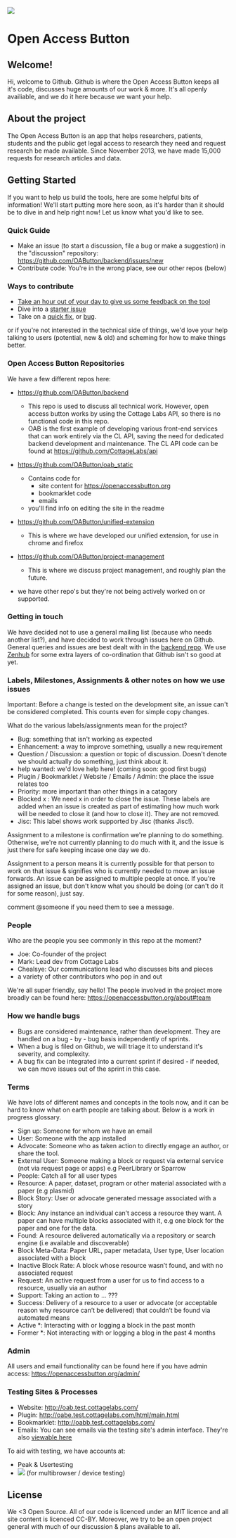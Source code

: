 <a href="https://zenhub.com"><img src="https://raw.githubusercontent.com/ZenHubIO/support/master/zenhub-badge.png"></a>

#  Open Access Button

## Welcome!

Hi, welcome to Github. Github is where the Open Access Button keeps all it's code, discusses huge amounts of our work & more. It's all openly availiable, and we do it here because we want your help.

## About the project

The Open Access Button is an app that helps researchers, patients, students and the public get legal access to research they need and request research be made available. Since November 2013, we have made 15,000 requests for research articles and data.

## Getting Started

If you want to help us build the tools, here are some helpful bits of information! We'll start putting more here soon, as it's harder than it should be to dive in and help right now! Let us know what you'd like to see.

### Quick Guide

* Make an issue (to start a discussion, file a bug or make a suggestion) in the "discussion" repository: https://github.com/OAButton/backend/issues/new
* Contribute code: You're in the wrong place, see our other repos (below)

### Ways to contribute

* [Take an hour out of your day to give us some feedback on the tool](https://docs.google.com/forms/d/e/1FAIpQLSdK3wRKixTVtjn0o8RWvU1MlPPIIKRBsBrHHi6ER_4A3YAmUA/viewform?c=0&w=1&usp=send_form)
* Dive into a [starter issue](https://github.com/OAButton/backend/issues?q=is%3Aopen+is%3Aissue+label%3A%22help+wanted%22)
* Take on a [quick fix](https://github.com/OAButton/backend/issues?q=is%3Aopen+is%3Aissue+label%3A%22Quick+Fix%22), or [bug](https://github.com/OAButton/backend/issues?q=is%3Aopen+is%3Aissue+label%3A%22Quick+Fix%22+label%3Abug).

or if you're not interested in the technical side of things, we'd love your help talking to users (potential, new & old) and scheming for how to make things better.

### Open Access Button Repositories

We have a few different repos here:

* https://github.com/OAButton/backend
    - This repo is used to discuss all technical work. However, open access button works by using the Cottage Labs API, so there is no functional code in this repo.
    - OAB is the first example of developing various front-end services that can work entirely via the CL API, saving the need for dedicated backend development and maintenance. The CL API code can be found at https://github.com/CottageLabs/api
* https://github.com/OAButton/oab_static
    - Contains code for
        - site content for https://openaccessbutton.org
        - bookmarklet code
        - emails
    - you'll find info on editing the site in the readme
* https://github.com/OAButton/unified-extension
    - This is where we have developed our unified extension, for use in chrome and firefox
* https://github.com/OAButton/project-management
    - This is where we discuss project management, and roughly plan the future.

* we have other repo's but they're not being actively worked on or supported.

### Getting in touch

We have decided not to use a general mailing list (because who needs another list?), and have decided to work through issues here on Github. General queries and issues are best dealt with in the [backend repo](https://github.com/OAButton/backend/issues/new). We use [Zenhub](https://www.zenhub.com/) for some extra layers of co-ordination that Github isn't so good at yet.

### Labels, Milestones, Assignments & other notes on how we use issues

Important: Before a change is tested on the development site, an issue can't be considered completed. This counts even for simple copy changes.

What do the various labels/assignments mean for the project?

* Bug: something that isn't working as expected
* Enhancement: a way to improve something, usually a new requirement
* Question / Discussion: a question or topic of discussion. Doesn't denote we should actually do something, just think about it.
* help wanted: we'd love help here! (coming soon: good first bugs)
* Plugin / Bookmarklet / Website / Emails / Admin: the place the issue relates too
* Priority: more important than other things in a catagory
* Blocked x : We need x in order to close the issue. These labels are added when an issue is created as part of estimating how much work will be needed to close it (and how to close it). They are not removed.
* Jisc: This label shows work supported by Jisc (thanks Jisc!).

Assignment to a milestone is confirmation we're planning to do something. Otherwise, we're not currently planning to do much with it, and the issue is just there for safe keeping incase one day we do.

Assignment to a person means it is currently possible for that person to work on that issue & signifies who is currently needed to move an issue forwards. An issue can be assigned to multiple people at once. If you're assigned an issue, but don't know what you should be doing (or can't do it for some reason), just say.

comment @someone if you need them to see a message.

### People

Who are the people you see commonly in this repo at the moment?

* Joe: Co-founder of the project
* Mark: Lead dev from Cottage Labs
* Chealsye: Our communications lead who discusses bits and pieces
* a variety of other contributors who pop in and out

We're all super friendly, say hello! The people involved in the project more broadly can be found here: https://openaccessbutton.org/about#team

### How we handle bugs

* Bugs are considered maintenance, rather than development. They are handled on a bug - by - bug basis independently of sprints.
* When a bug is filed on Github, we will triage it to understand it's severity, and complexity.
* A bug fix can be integrated into a current sprint if desired - if needed, we can move issues out of the sprint in this case.

### Terms

We have lots of different names and concepts in the tools now, and it can be hard to know what on earth people are talking about. Below is a work in progress glossary.

* Sign up: Someone for whom we have an email
* User: Someone with the app installed
* Advocate: Someone who as taken action to directly engage an author, or share the tool.
* External User: Someone making a block or request via external service (not via request page or apps) e.g PeerLibrary or Sparrow
* People: Catch all for all user types
* Resource: A paper, dataset, program or other material associated with a paper (e.g plasmid)
* Block Story: User or advocate generated message associated with a story
* Block: Any instance an individual can’t access a resource they want. A paper can have multiple blocks associated with it, e.g one block for the paper and one for the data.
* Found: A resource delivered automatically via a repository or search engine (i.e available and discoverable)
* Block Meta-Data: Paper URL, paper metadata, User type, User location associated with a block
* Inactive Block Rate: A block whose resource wasn’t found, and with no associated request
* Request: An active request from a user for us to find access to a resource, usually via an author
* Support: Taking an action to ... ???
* Success: Delivery of a resource to a user or advocate (or acceptable reason why resource can’t be delivered) that couldn’t be found via automated means
* Active *: Interacting with or logging a block in the past month
* Former *: Not interacting with or logging a blog in the past 4 months

### Admin

All users and email functionality can be found here if you have admin access: https://openaccessbutton.org/admin/

### Testing Sites & Processes

* Website: http://oab.test.cottagelabs.com/
* Plugin: http://oabe.test.cottagelabs.com/html/main.html
* Bookmarklet: http://oabb.test.cottagelabs.com/
* Emails: You can see emails via the testing site's admin interface. They're also [viewable here](https://github.com/OAButton/oab_static/tree/develop/emails)

To aid with testing, we have accounts at:

* Peak & Usertesting
* <a href="https://www.browserstack.com/start"><img src="https://github.com/OAButton/discussion/blob/master/Assets/screen-shot-2017-01-08-at-08-5.png?raw=true"></a> (for multibrowser / device testing)

## License

We <3 Open Source. All of our code is licenced under an MIT licence and all site content is licenced CC-BY. Moreover, we try to be an open project general with much of our discussion & plans available to all.
